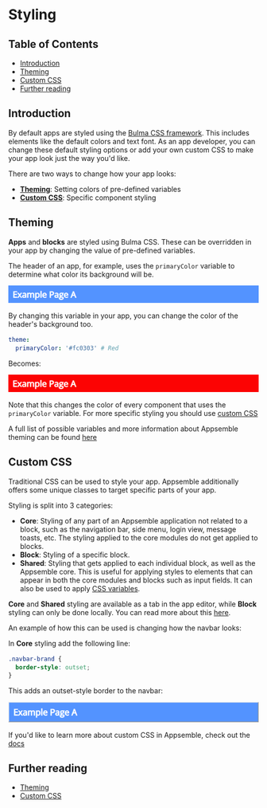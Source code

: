 # Styling

## Table of Contents

- [Introduction](#introduction)
- [Theming](#theming)
- [Custom CSS](#custom-css)
- [Further reading](#further-reading)

## Introduction

By default apps are styled using the [Bulma CSS framework](https://bulma.io/). This includes
elements like the default colors and text font. As an app developer, you can change these default
styling options or add your own custom CSS to make your app look just the way you'd like.

There are two ways to change how your app looks:

- [**Theming**](#theming): Setting colors of pre-defined variables
- [**Custom CSS**](#custom-css): Specific component styling

## Theming

**Apps** and **blocks** are styled using Bulma CSS. These can be overridden in your app by changing
the value of pre-defined variables.

The header of an app, for example, uses the `primaryColor` variable to determine what color its
background will be.

![Default app header](assets/app-header-default.png 'Default app header')

By changing this variable in your app, you can change the color of the header's background too.

```yaml copy
theme:
  primaryColor: '#fc0303' # Red
```

Becomes:

![Red app header](assets/app-header-red.png 'Red app header')

Note that this changes the color of every component that uses the `primaryColor` variable. For more
specific styling you should use [custom CSS](#custom-css)

A full list of possible variables and more information about Appsemble theming can be found
[here](../guides/theming.md)

## Custom CSS

Traditional CSS can be used to style your app. Appsemble additionally offers some unique classes to
target specific parts of your app.

Styling is split into 3 categories:

- **Core**: Styling of any part of an Appsemble application not related to a block, such as the
  navigation bar, side menu, login view, message toasts, etc. The styling applied to the core
  modules do not get applied to blocks.
- **Block**: Styling of a specific block.
- **Shared**: Styling that gets applied to each individual block, as well as the Appsemble core.
  This is useful for applying styles to elements that can appear in both the core modules and blocks
  such as input fields. It can also be used to apply [CSS variables][css-variables].

**Core** and **Shared** styling are available as a tab in the app editor, while **Block** styling
can only be done locally. You can read more about this
[here](../guides/custom-css.md#using-the-cli).

An example of how this can be used is changing how the navbar looks:

In **Core** styling add the following line:

```css copy
.navbar-brand {
  border-style: outset;
}
```

This adds an outset-style border to the navbar:

![Outset app header](assets/app-header-outset.png 'Outset app header')

If you'd like to learn more about custom CSS in Appsemble, check out the
[docs](../guides/custom-css.md)

## Further reading

- [Theming](../guides/theming.md)
- [Custom CSS](../guides/custom-css.md)

[css-variables]: https://developer.mozilla.org/en-US/docs/Web/CSS/Using_CSS_variables
